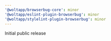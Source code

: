 ```yaml
---
'@woltapp/browserbug-core': minor
'@woltapp/eslint-plugin-browserbug': minor
'@woltapp/stylelint-plugin-browserbug': minor
---
```


Initial public release
